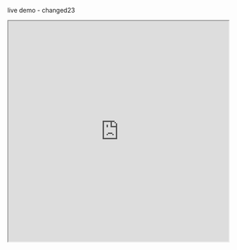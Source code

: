 live demo - changed23

<iframe height="500" width="500" src="https://app.leanix.net/dordemo/widget/reporting/circlemap/default"></iframe>
